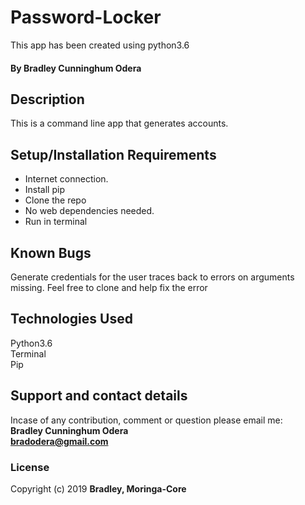 # Password-Locker
This app has been created using python3.6
#### By **Bradley Cunninghum Odera**
## Description
This is a command line app that generates accounts.
## Setup/Installation Requirements
* Internet connection.
* Install pip
* Clone the repo
* No web dependencies needed.
* Run in terminal
## Known Bugs
Generate credentials for the user traces back to errors on arguments missing. Feel free to clone and help fix the error
## Technologies Used
Python3.6<br>
Terminal<br>
Pip
## Support and contact details
Incase of any contribution, comment or question please email me:<br>
**Bradley Cunninghum Odera**<br>
**bradodera@gmail.com**
### License
Copyright (c) 2019 **Bradley, Moringa-Core**
